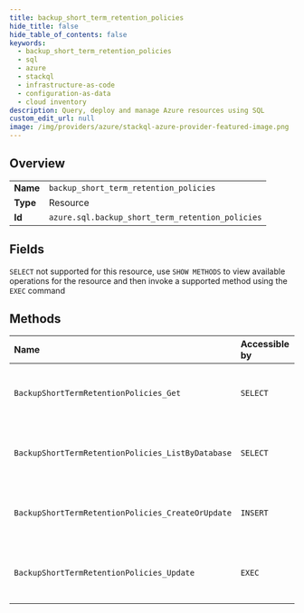 ```yaml
---
title: backup_short_term_retention_policies
hide_title: false
hide_table_of_contents: false
keywords:
  - backup_short_term_retention_policies
  - sql
  - azure    
  - stackql
  - infrastructure-as-code
  - configuration-as-data
  - cloud inventory
description: Query, deploy and manage Azure resources using SQL
custom_edit_url: null
image: /img/providers/azure/stackql-azure-provider-featured-image.png
---
```

  
    

## Overview
<table><tbody>
<tr><td><b>Name</b></td><td><code>backup_short_term_retention_policies</code></td></tr>
<tr><td><b>Type</b></td><td>Resource</td></tr>
<tr><td><b>Id</b></td><td><code>azure.sql.backup_short_term_retention_policies</code></td></tr>
</tbody></table>

## Fields
`SELECT` not supported for this resource, use `SHOW METHODS` to view available operations for the resource and then invoke a supported method using the `EXEC` command  
## Methods
| Name | Accessible by | Required Params | Description |
|:-----|:--------------|:----------------|:------------|
| `BackupShortTermRetentionPolicies_Get` | `SELECT` | `databaseName, policyName, resourceGroupName, serverName, subscriptionId` | Gets a database's short term retention policy. |
| `BackupShortTermRetentionPolicies_ListByDatabase` | `SELECT` | `databaseName, resourceGroupName, serverName, subscriptionId` | Gets a database's short term retention policy. |
| `BackupShortTermRetentionPolicies_CreateOrUpdate` | `INSERT` | `databaseName, policyName, resourceGroupName, serverName, subscriptionId` | Updates a database's short term retention policy. |
| `BackupShortTermRetentionPolicies_Update` | `EXEC` | `databaseName, policyName, resourceGroupName, serverName, subscriptionId` | Updates a database's short term retention policy. |
